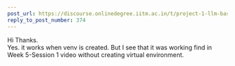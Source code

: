 ```yaml
---
post_url: https://discourse.onlinedegree.iitm.ac.in/t/project-1-llm-based-automation-agent-discussion-thread-tds-jan-2025/164277/378
reply_to_post_number: 374
---
```

Hi Thanks.  
Yes. it works when venv is created. But I see that it was working find in Week 5-Session 1 video without creating virtual environment.